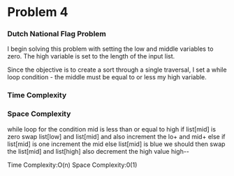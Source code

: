 # Problem 4

### Dutch National Flag Problem
I begin solving this problem with setting the low and middle variables to
zero. The high variable is set to the length of the input list.

Since the objective is to create a sort through a single traversal, I set
a while loop condition - the middle must be equal to or less my high variable. 

### Time Complexity

### Space Complexity


 while loop for the condition mid is less than or equal to high if list[mid] is zero swap list[low] and list[mid] and also increment the lo+ and mid+ else if list[mid] is one increment the mid else list[mid] is blue we should then swap the list[mid] and list[high] also decrement the high value high--

Time Complexity:O(n) Space Complexity:0(1)